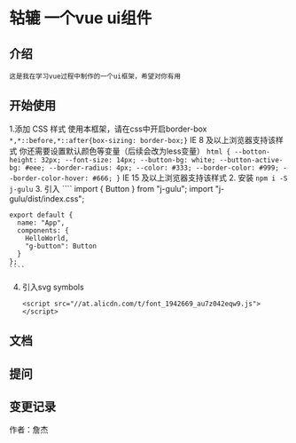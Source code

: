 # 轱辘 一个vue ui组件


## 介绍
    这是我在学习vue过程中制作的一个ui框架，希望对你有用
## 开始使用
1.添加 CSS 样式
    使用本框架，请在css中开启border-box
    ````
    *,*::before,*::after{box-sizing: border-box;}
    ````
    IE 8 及以上浏览器支持该样式
    你还需要设置默认颜色等变量（后续会改为less变量）
    ````
    html {
              --botton-height: 32px;
              --font-size: 14px;
              --button-bg: white;
              --button-active-bg: #eee;
              --border-radius: 4px;
              --color: #333;
              --border-color: #999;
              --border-color-hover: #666;
          }
    ````
    IE 15 及以上浏览器支持该样式
2. 安装
    ````
    npm i -S j-gulu
    ````
3. 引入
    ````
    import { Button } from "j-gulu";
    import "j-gulu/dist/index.css";

    export default {
      name: "App",
      components: {
        HelloWorld,
        "g-button": Button
      }
    };
    ````
4. 引入svg symbols
    ````
    <script src="//at.alicdn.com/t/font_1942669_au7z042eqw9.js"></script>
    ````

## 文档

## 提问

## 变更记录
作者：詹杰

